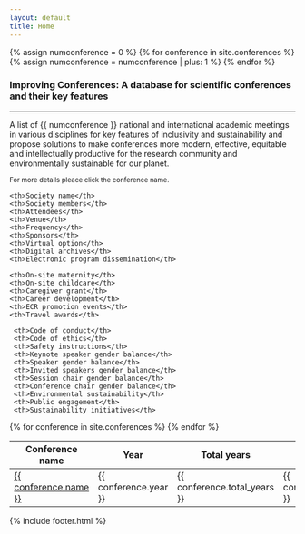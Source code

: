 ```yaml
---
layout: default
title: Home
---
```

{% assign numconference = 0 %}
        {% for conference in site.conferences %}
          {% assign numconference = numconference | plus: 1 %}
{% endfor %}

<h3>Improving Conferences: A database for scientific conferences and their key features</h3>
<hr>
<p> A list of {{ numconference }} national and international academic meetings in various disciplines for key features of inclusivity and sustainability and propose solutions to make conferences more modern, effective, equitable and intellectually productive for the research community and environmentally sustainable for our planet. </p>

<small>For more details pleace click the conference name.</small>

<table id='data_table' class="hover" style="width:100%">
  <thead>
  <tr>
    <th>Conference name</th>
    <th>Year</th>
    <th>Total years</th>
    <th>Discipline</th>
    <th>Gender Balance/Diversity Statement</th>
     <th>Registration fees</th>
    <th>Attendance cost</th>   
    <th>Carbon footprint <small> (tons of CO<sub>2</sub>)</small></th>
    <th>Other carbon footprint <small>(tons of CO<sub>2</sub>)</small></th>

    <th>Society name</th>
    <th>Society members</th>
    <th>Attendees</th>
    <th>Venue</th>
    <th>Frequency</th>
    <th>Sponsors</th>
    <th>Virtual option</th>
    <th>Digital archives</th>
    <th>Electronic program dissemination</th>

    <th>On-site maternity</th>
    <th>On-site childcare</th>
    <th>Caregiver grant</th>
    <th>Career development</th>
    <th>ECR promotion events</th>
    <th>Travel awards</th>

     <th>Code of conduct</th>
     <th>Code of ethics</th>
     <th>Safety instructions</th>
     <th>Keynote speaker gender balance</th>
     <th>Speaker gender balance</th>
     <th>Invited speakers gender balance</th>
     <th>Session chair gender balance</th>
     <th>Conference chair gender balance</th>
     <th>Environmental sustainability</th>
     <th>Public engagement</th>
     <th>Sustainability initiatives</th>


  </tr>
  </thead>

  <tbody>
{% for conference in site.conferences %}
  <tr>
	<td><a href="{{ site.baseurl }}{{ conference.url }}">{{ conference.name }}</a></td>
  <td>{{ conference.year }}</td>
  <td>{{ conference.total_years }}</td>
  <td>{{ conference.discipline }}</td>
	<td>{{ conference.gender_balance }}</td>
  <td>{{ conference.registration_fee }}</td>
  <td>{{ conference.attendance_cost }}</td>
  <td>{{ conference.carbon_footprint }}</td>
  <td>{{ conference.other_carbon_footprint }}</td>

  <td>{{ conference.society_name }}</td>
  <td>{{ conference.society_members }}</td>
  <td>{{ conference.attendees }}</td>
  <td>{{ conference.venue }}</td>
  <td>{{ conference.frequency }}</td>
  <td>{{ conference.sponsors }}</td>
  <td>{{ conference.virtual_option }}</td>
  <td>{{ conference.digital_archives }}</td>  
  <td>{{ conference.electronic_program }}</td>

  <td>{{ conference.onsite_maternity }}</td>
  <td>{{ conference.onsite_childcare }}</td>
  <td>{{ conference.caregiver_grant }}</td>
  <td>{{ conference.career_development }}</td>
  <td>{{ conference.ecr_promotion_events }}</td>
  <td>{{ conference.travel_awards }}</td>

  <td>{{ conference.code_of_conduct }}</td>
  <td>{{ conference.code_of_ethics }}</td>
  <td>{{ conference.safety_instructions }}</td>
  <td>{{ conference.keynote_gender_balance }}</td>
  <td>{{ conference.speaker_gender_balance }}</td>
  <td>{{ conference.invited_gender_balance }}</td>
  <td>{{ conference.session_chair_gender_balance }}</td>
  <td>{{ conference.conference_chair_gender_balance }}</td>
  <td>{{ conference.environmental_sustainability }}</td>
  <td>{{ conference.public_engagement }}</td>
  <td>{{ conference.sustainability_initiatives }}</td>

  </tr>
{% endfor %}
  </tbody>
</table>

{% include footer.html %}
